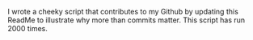 I wrote a cheeky script that contributes to my Github by updating this ReadMe to illustrate why more than commits matter. This script has run 2000 times.